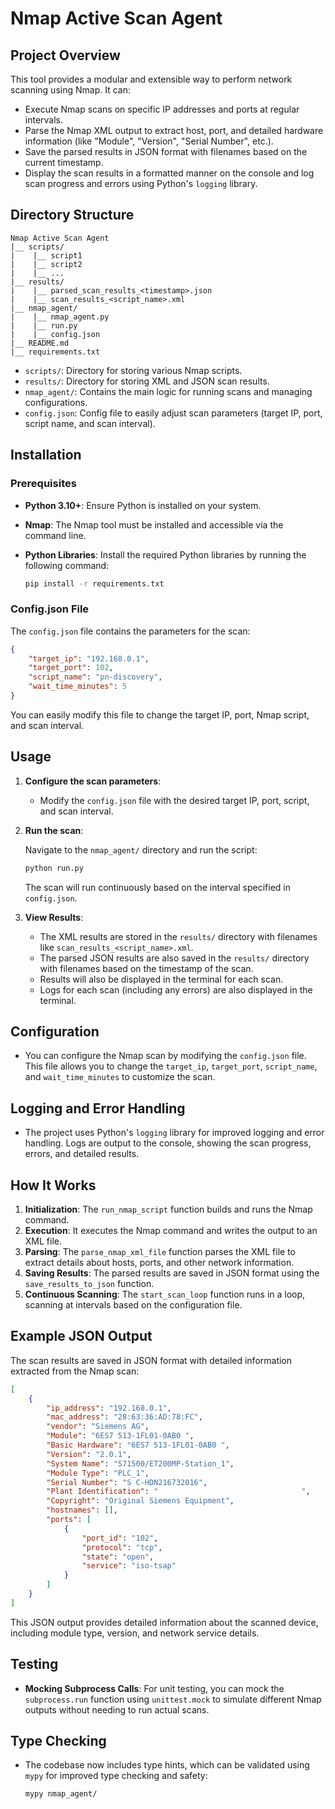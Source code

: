 # Nmap Active Scan Agent

## Project Overview

This tool provides a modular and extensible way to perform network scanning using Nmap. It can:
- Execute Nmap scans on specific IP addresses and ports at regular intervals.
- Parse the Nmap XML output to extract host, port, and detailed hardware information (like "Module", "Version", "Serial Number", etc.).
- Save the parsed results in JSON format with filenames based on the current timestamp.
- Display the scan results in a formatted manner on the console and log scan progress and errors using Python's `logging` library.

## Directory Structure

```
Nmap Active Scan Agent
|__ scripts/
|    |__ script1
|    |__ script2
|    |__ ...
|__ results/
|    |__ parsed_scan_results_<timestamp>.json
|    |__ scan_results_<script_name>.xml
|__ nmap_agent/
|    |__ nmap_agent.py
|    |__ run.py
|    |__ config.json
|__ README.md
|__ requirements.txt
```

- `scripts/`: Directory for storing various Nmap scripts.
- `results/`: Directory for storing XML and JSON scan results.
- `nmap_agent/`: Contains the main logic for running scans and managing configurations.
- `config.json`: Config file to easily adjust scan parameters (target IP, port, script name, and scan interval).

## Installation

### Prerequisites

- **Python 3.10+**: Ensure Python is installed on your system.
- **Nmap**: The Nmap tool must be installed and accessible via the command line.
- **Python Libraries**: Install the required Python libraries by running the following command:

    ```bash
    pip install -r requirements.txt
    ```

### Config.json File

The `config.json` file contains the parameters for the scan:

```json
{
    "target_ip": "192.168.0.1",
    "target_port": 102,
    "script_name": "pn-discovery",
    "wait_time_minutes": 5
}
```

You can easily modify this file to change the target IP, port, Nmap script, and scan interval.

## Usage

1. **Configure the scan parameters**:
   - Modify the `config.json` file with the desired target IP, port, script, and scan interval.

2. **Run the scan**:
   
   Navigate to the `nmap_agent/` directory and run the script:

   ```bash
   python run.py
   ```

   The scan will run continuously based on the interval specified in `config.json`.

3. **View Results**:
    - The XML results are stored in the `results/` directory with filenames like `scan_results_<script_name>.xml`.
    - The parsed JSON results are also saved in the `results/` directory with filenames based on the timestamp of the scan.
    - Results will also be displayed in the terminal for each scan.
    - Logs for each scan (including any errors) are also displayed in the terminal.

## Configuration

- You can configure the Nmap scan by modifying the `config.json` file. This file allows you to change the `target_ip`, `target_port`, `script_name`, and `wait_time_minutes` to customize the scan.

## Logging and Error Handling

- The project uses Python's `logging` library for improved logging and error handling. Logs are output to the console, showing the scan progress, errors, and detailed results.

## How It Works

1. **Initialization**: The `run_nmap_script` function builds and runs the Nmap command.
2. **Execution**: It executes the Nmap command and writes the output to an XML file.
3. **Parsing**: The `parse_nmap_xml_file` function parses the XML file to extract details about hosts, ports, and other network information.
4. **Saving Results**: The parsed results are saved in JSON format using the `save_results_to_json` function.
5. **Continuous Scanning**: The `start_scan_loop` function runs in a loop, scanning at intervals based on the configuration file.

## Example JSON Output

The scan results are saved in JSON format with detailed information extracted from the Nmap scan:

```json
[
    {
        "ip_address": "192.168.0.1",
        "mac_address": "28:63:36:AD:78:FC",
        "vendor": "Siemens AG",
        "Module": "6ES7 513-1FL01-0AB0 ",
        "Basic Hardware": "6ES7 513-1FL01-0AB0 ",
        "Version": "2.0.1",
        "System Name": "S71500/ET200MP-Station_1",
        "Module Type": "PLC_1",
        "Serial Number": "S C-HDN216732016",
        "Plant Identification": "                                ",
        "Copyright": "Original Siemens Equipment",
        "hostnames": [],
        "ports": [
            {
                "port_id": "102",
                "protocol": "tcp",
                "state": "open",
                "service": "iso-tsap"
            }
        ]
    }
]
```

This JSON output provides detailed information about the scanned device, including module type, version, and network service details.

## Testing

- **Mocking Subprocess Calls**: For unit testing, you can mock the `subprocess.run` function using `unittest.mock` to simulate different Nmap outputs without needing to run actual scans.

## Type Checking

- The codebase now includes type hints, which can be validated using `mypy` for improved type checking and safety:

    ```bash
    mypy nmap_agent/
    ```
